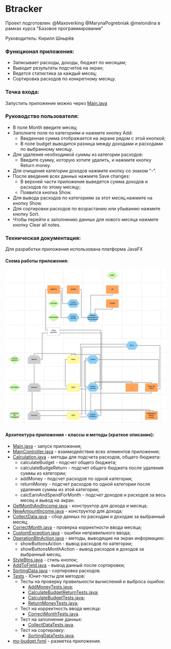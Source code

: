 # Btracker

Проект подготовлен: @Maxoverking @MarynaPogrebniak @melondina в рамках курса "Базовое программирование"

Руководитель: Кирилл Шнырёв
### Функционал приложения:
- Записывает расходы, доходы, бюджет по месяцам;
- Выводит результаты подсчетов на экран;
- Ведется статистика за каждый месяц;
- Сортировка расходов по конкретному месяцу.
### Точка входа:
Запустить приложение можно через [Main.java](Main.java)
### Руководство пользователя:
- В поле Month введите месяц;
- Заполните поля по категориям и нажмите кнопку Add:
  - Введенная сумма отображается на экране рядом с этой кнопкой; 
  - В поле budget выводится разница между доходами и расходами по выбранному месяцу.
- Для удаления необходимой суммы из категории расходов:
  - Введите сумму, которую хотите удалить, и нажмите кнопку Return money.
- Для очищения категории доходов нажмите кнопку со знаком "-".
- После введения всех данных нажмите Save changes:
  - В верхней части приложения выведется сумма доходов и расходов по этому месяцу;
  - Появится кнопка Show.
- Для вывода расходов по категориям за этот месяц нажмите на кнопку Show.
- Для сортировки расходов по возрастанию или убыванию нажмите кнопку Sort.
- Чтобы перейти к заполнению данных для нового месяца нажмите кнопку Clear all notes.
### Техническая документация:
Для разработки приложения использована платформа JavaFX
#### Схема работы приложения:
![Схема работы приложения](../../../../resources/scheme.jpg)
#### Архитектура приложения - классы и методы (краткое описание):
- [Main.java](Main.java) - запуск приложения;
- [MainController.java](MainController.java) - взаимодействие всех элементов приложения;
- [Calculation.java](allClasses/Calculation.java) - методы для подсчета расходов, общего бюджета:
  - calculateBudget - подсчет общего бюджета;
  - calculateBudgeReturn - подсчет общего бюджета после удаления суммы из категории;
  - addMoney - подсчет расходов по одной категории;
  - returnMoney - подсчет расходов по одной категории после удаления суммы из этой категории;
  - calcEarnAndSpendForMonth - подсчет доходов и расходов за весь месяц и вывод на экран.
- [GetMonthAndIncome.java](allClasses/GetMonthAndIncome.java) - конструктор для дохода и месяца;
- [NewAmountIncome.java](allClasses/NewAmountIncome.java) - конструктор для дохода;
- [CollectData.java](collectData/CollectData.java) - сбор данных по расходам и доходам за выбранный месяц;
- [CorrectMonth.java](correctMonth/CorrectMonth.java) - проверка корректности ввода месяца;
- [CustomException.java](exception/CustomException.java) - ошибки неправильного ввода;
- [OperationBtnAction.java](sameOperation/OperationBtnAction.java) - методы, выводящие на экран информацию:
    - showButtonsAction - вывод расходов по категории;
    - showButtonsMonthAction - вывод расходов и доходов за выбранный месяц.
- [StyleBtns.java](sameOperation/StyleBtns.java) - стиль кнопок;
- [AddToField.java](sortingData/AddToField.java) - вывод данный после сортировки;
- [SortingData.java](sortingData/SortingData.java) - сортировка расходов.
- [Tests](tests) - Юнит-тесты для методов:
  - Тесты на проверку правильности вычислений и выброса ошибок:
    - [AddMoneyTests.java](tests/AddMoneyTests.java);
    - [CalculateBudgetReturnTests.java](tests/CalculateBudgetReturnTests.java);
    - [CalculateBudgetTests.java](tests/CalculateBudgetTests.java);
    - [ReturnMoneyTests.java](tests/ReturnMoneyTests.java);
  - Тест на корректность ввода месяца: 
    - [CorrectMonthTests.java](tests/CorrectMonthTests.java).
  - Тест на заполнение данных:
    - [CollectDataTests.java](tests/CollectDataTests.java).
  - Тест на сортировку:
    - [SortingDataTests.java](tests/SortingDataTests.java).
- [my-budget.fxml](..%2F..%2F..%2F..%2Fresources%2Fcom%2Fexample%2Fbtracker%2Fmy-budget.fxml) - разметка приложения.

